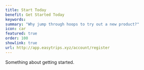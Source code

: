 ```yaml
---
title: Start Today
benefit: Get Started Today
keywords: 
summary: "Why jump through hoops to try out a new product?"
icon: car
featured: true
order: 100
showlink: true
url: http://app.easytrips.xyz/account/register
---
```


Something about getting started.